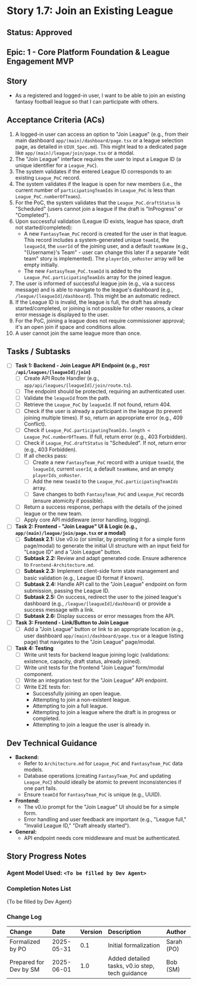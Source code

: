 # Story 1.7: Join an Existing League

## Status: Approved

## Epic: 1 - Core Platform Foundation & League Engagement MVP

## Story

- As a registered and logged-in user, I want to be able to join an existing fantasy football league so that I can participate with others.

## Acceptance Criteria (ACs)

1.  A logged-in user can access an option to "Join League" (e.g., from their main dashboard `app/(main)/dashboard/page.tsx` or a league selection page, as detailed in `UIUX_Spec.md`). This might lead to a dedicated page like `app/(main)/league/join/page.tsx` or a modal.
2.  The "Join League" interface requires the user to input a League ID (a unique identifier for a `League_PoC`).
3.  The system validates if the entered League ID corresponds to an existing `League_PoC` record.
4.  The system validates if the league is open for new members (i.e., the current number of `participatingTeamIds` in `League_PoC` is less than `League_PoC.numberOfTeams`).
5.  For the PoC, the system validates that the `League_PoC.draftStatus` is "Scheduled" (users cannot join a league if the draft is "InProgress" or "Completed").
6.  Upon successful validation (League ID exists, league has space, draft not started/completed):
    * A new `FantasyTeam_PoC` record is created for the user in that league. This record includes a system-generated unique `teamId`, the `leagueId`, the `userId` of the joining user, and a default `teamName` (e.g., "{Username}'s Team" - user can change this later if a separate "edit team" story is implemented). The `playerIds_onRoster` array will be empty initially.
    * The new `FantasyTeam_PoC.teamId` is added to the `League_PoC.participatingTeamIds` array for the joined league.
7.  The user is informed of successful league join (e.g., via a success message) and is able to navigate to the league's dashboard (e.g., `/league/[leagueId]/dashboard`). This might be an automatic redirect.
8.  If the League ID is invalid, the league is full, the draft has already started/completed, or joining is not possible for other reasons, a clear error message is displayed to the user.
9.  For the PoC, joining a league does not require commissioner approval; it's an open join if space and conditions allow.
10. A user cannot join the same league more than once.

## Tasks / Subtasks

- [ ] **Task 1: Backend - Join League API Endpoint (e.g., `POST /api/leagues/[leagueId]/join`)**
    - [ ] Create API Route Handler (e.g., `app/api/leagues/[leagueId]/join/route.ts`).
    - [ ] The endpoint should be protected, requiring an authenticated user.
    - [ ] Validate the `leagueId` from the path.
    - [ ] Retrieve the `League_PoC` by `leagueId`. If not found, return 404.
    - [ ] Check if the user is already a participant in the league (to prevent joining multiple times). If so, return an appropriate error (e.g., 409 Conflict).
    - [ ] Check if `League_PoC.participatingTeamIds.length < League_PoC.numberOfTeams`. If full, return error (e.g., 403 Forbidden).
    - [ ] Check if `League_PoC.draftStatus` is "Scheduled". If not, return error (e.g., 403 Forbidden).
    - [ ] If all checks pass:
        - [ ] Create a new `FantasyTeam_PoC` record with a unique `teamId`, the `leagueId`, current `userId`, a default `teamName`, and an empty `playerIds_onRoster`.
        - [ ] Add the new `teamId` to the `League_PoC.participatingTeamIds` array.
        - [ ] Save changes to both `FantasyTeam_PoC` and `League_PoC` records (ensure atomicity if possible).
    - [ ] Return a success response, perhaps with the details of the joined league or the new team.
    - [ ] Apply core API middleware (error handling, logging).
- [ ] **Task 2: Frontend - "Join League" UI & Logic (e.g., `app/(main)/league/join/page.tsx` or a modal)**
    - [ ] **Subtask 2.1:** Use v0.io (or similar, by prompting it for a simple form page/modal) to generate the initial UI structure with an input field for "League ID" and a "Join League" button.
    - [ ] **Subtask 2.2:** Review and adapt generated code. Ensure adherence to `Frontend-Architecture.md`.
    - [ ] **Subtask 2.3:** Implement client-side form state management and basic validation (e.g., League ID format if known).
    - [ ] **Subtask 2.4:** Handle API call to the "Join League" endpoint on form submission, passing the League ID.
    - [ ] **Subtask 2.5:** On success, redirect the user to the joined league's dashboard (e.g., `/league/[leagueId]/dashboard`) or provide a success message with a link.
    - [ ] **Subtask 2.6:** Display success or error messages from the API.
- [ ] **Task 3: Frontend - Link/Button to Join League**
    - [ ] Add a "Join League" button or link to an appropriate location (e.g., user dashboard `app/(main)/dashboard/page.tsx` or a league listing page) that navigates to the "Join League" page/modal.
- [ ] **Task 4: Testing**
    - [ ] Write unit tests for backend league joining logic (validations: existence, capacity, draft status, already joined).
    - [ ] Write unit tests for the frontend "Join League" form/modal component.
    - [ ] Write an integration test for the "Join League" API endpoint.
    - [ ] Write E2E tests for:
        - Successfully joining an open league.
        - Attempting to join a non-existent league.
        - Attempting to join a full league.
        - Attempting to join a league where the draft is in progress or completed.
        - Attempting to join a league the user is already in.

## Dev Technical Guidance

- **Backend:**
    - Refer to `Architecture.md` for `League_PoC` and `FantasyTeam_PoC` data models.
    - Database operations (creating `FantasyTeam_PoC` and updating `League_PoC`) should ideally be atomic to prevent inconsistencies if one part fails.
    - Ensure `teamId` for `FantasyTeam_PoC` is unique (e.g., UUID).
- **Frontend:**
    - The v0.io prompt for the "Join League" UI should be for a simple form.
    - Error handling and user feedback are important (e.g., "League full," "Invalid League ID," "Draft already started").
- **General:**
    - API endpoint needs core middleware and must be authenticated.

## Story Progress Notes

### Agent Model Used: `<To be filled by Dev Agent>`

### Completion Notes List

{To be filled by Dev Agent}

### Change Log

| Change                                    | Date       | Version | Description                                     | Author     |
| :---------------------------------------- | :--------- | :------ | :---------------------------------------------- | :--------- |
| Formalized by PO                          | 2025-05-31 | 0.1     | Initial formalization                           | Sarah (PO) |
| Prepared for Dev by SM                    | 2025-06-01 | 1.0     | Added detailed tasks, v0.io step, tech guidance | Bob (SM)   |